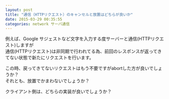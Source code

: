 ```yaml
---
layout: post
title: "通信（HTTPリクエスト）のキャンセルと放置はどちらが良いか"
date: 2015-03-29 00:35:55
categories: network サーバ通信
---
```

<p>例えば、Google サジェストなど文字を入力する度サーバーと通信(HTTPリクエスト)しますが<br>
通信(HTTPリクエスト)は非同期で行われてる為、前回のレスポンスが返ってきてない状態で新たにリクエストを行います。</p>

<p>この時、戻ってきてないリクエストはもう不要ですがabortした方が良いでしょうか？<br>
それとも、放置でかまわないでしょうか？</p>

<p>クライアント側は、どちらの実装が良いでしょうか？</p>
